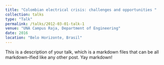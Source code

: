 ```yaml
---
title: "Colombian electrical crisis: challenges and opportunities "
collection: talks
type: "Talk"
permalink: /talks/2012-03-01-talk-1
venue: "UNA Campus Raja, Department of Engineering"
date: 2016
location: "Belo Horizonte, Brasil"
---
```


This is a description of your talk, which is a markdown files that can be all markdown-ified like any other post. Yay markdown!
